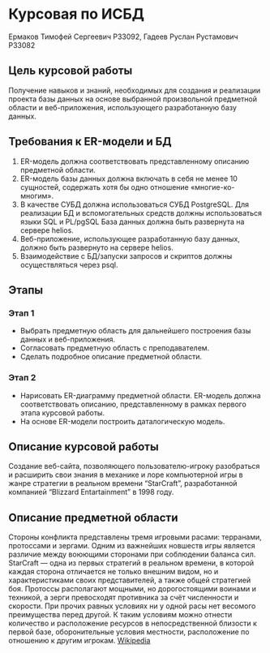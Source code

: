 # Курсовая по ИСБД
Ермаков Тимофей Сергеевич P33092, Гадеев Руслан Рустамович P33082

## Цель курсовой работы 
Получение навыков и знаний, необходимых для создания и реализации проекта базы данных на основе выбранной произвольной предметной области и веб-приложения, использующего разработанную базу данных.


## Требования к ER-модели и БД
1.	ER-модель должна соответствовать представленному описанию предметной области. 
2.	ER-модель базы данных должна включать в себя не менее 10 сущностей, содержать хотя бы одно отношение «многие-ко-многим». 
3.	В качестве СУБД должна использоваться СУБД PostgreSQL. Для реализации БД и вспомогательных средств должны использоваться языки SQL и PL/pgSQL База данных должна быть развернута на сервере helios. 
4.	Веб-приложение, использующее разработанную базу данных, должно быть развернуто на сервере helios. 
5.	Взаимодействие с БД/запуски запросов и скриптов должны осуществляться через psql. 


## Этапы

### Этап 1 
- Выбрать предметную область для дальнейшего построения базы данных и веб-приложения. 
- Согласовать предметную область с преподавателем. 
- Сделать подробное описание предметной области. 

### Этап 2 
- Нарисовать ER-диаграмму предметной области. ER-модель должна соответствовать описанию, представленному в рамках первого этапа курсовой работы. 
- На основе ER-модели построить даталогическую модель.
## Описание курсовой работы
Создание веб-сайта, позволяющего пользователю-игроку разобраться и расширить свои знания в механике и лоре компьютерной игры в жанре стратегии в реальном времени “StarCraft”, разработанной компанией “Blizzard Entartainment” в 1998 году.


## Описание предметной области
Стороны конфликта представлены тремя игровыми расами: терранами, протоссами и зергами. Одним из важнейших новшеств игры является различие между воюющими сторонами при соблюдении баланса сил. StarCraft — одна из первых стратегий в реальном времени, в которой каждая сторона отличается не только внешним видом, но и характеристиками своих представителей, а также общей стратегией боя. Протоссы располагают мощными, но дорогостоящими воинами и техникой, а зерги превосходят противника за счёт численности и скорости. При прочих равных условиях ни у одной расы нет весомого преимущества перед другой. К таким условиям можно отнести количество и расположение ресурсов в непосредственной близости к первой базе, оборонительные условия местности, расположение по отношению к другим игрокам. [Wikipedia](https://ru.wikipedia.org/wiki/StarCraft)


